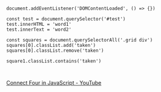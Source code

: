 

```

document.addEventListener('DOMContentLoaded', () => {})

const test = document.querySelector('#test')
test.innerHTML = 'word1'
test.innerText = 'word2'

const squares = document.querySelectorAll('.grid div')
squares[0].classList.add('taken')
squares[0].classList.remove('taken')

square1.classList.contains('taken')



```


[Connect Four in JavaScript - YouTube](https://www.youtube.com/watch?v=aroYjgQH8Tw&list=PLRD1Niz0lz1uR4W3ms6DygWMjXW-6hDB_&index=2)

